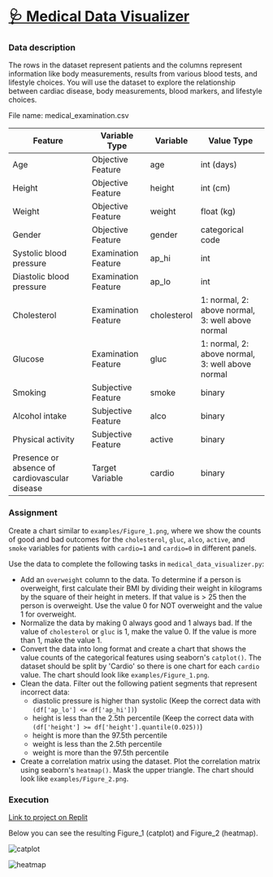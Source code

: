 # [🩺 Medical Data Visualizer](https://www.freecodecamp.org/learn/data-analysis-with-python/data-analysis-with-python-projects/medical-data-visualizer)

### Data description

The rows in the dataset represent patients and the columns represent information like body measurements, results from various blood tests, and lifestyle choices. You will use the dataset to explore the relationship between cardiac disease, body measurements, blood markers, and lifestyle choices.

File name: medical_examination.csv


| Feature                                       |	Variable Type       |	Variable    | Value Type                                       |
|-----------------------------------------------|---------------------|-------------|--------------------------------------------------|
| Age                                           |	Objective Feature   |	age         | int (days)                                       |
| Height                                        |	Objective Feature	  | height      | int (cm)                                         |
| Weight                                        | Objective Feature	  | weight      | float (kg)                                       |
| Gender                                        |	Objective Feature	  | gender      | categorical code                                 |
| Systolic blood pressure                       | Examination Feature | ap_hi       |	int                                              |
| Diastolic blood pressure                      |	Examination Feature |	ap_lo	      | int                                              |
| Cholesterol                                   |	Examination Feature |	cholesterol |	1: normal, 2: above normal, 3: well above normal |
| Glucose                                       |	Examination Feature |	gluc        |	1: normal, 2: above normal, 3: well above normal |
| Smoking                                       |	Subjective Feature  |	smoke       |	binary                                           |
| Alcohol intake                                |	Subjective Feature  |	alco        |	binary                                           |
| Physical activity                             |	Subjective Feature  |	active      |	binary                                           |
| Presence or absence of cardiovascular disease |	Target Variable     |	cardio      |	binary                                           |

### Assignment

Create a chart similar to ```examples/Figure_1.png```, where we show the counts of good and bad outcomes for the ```cholesterol```, ```gluc```, ```alco```, ```active```, and ```smoke``` variables for patients with ```cardio=1``` and ```cardio=0``` in different panels.

Use the data to complete the following tasks in ```medical_data_visualizer.py```:

* Add an ```overweight``` column to the data. To determine if a person is overweight, first calculate their BMI by dividing their weight in kilograms by the square of their height in meters. If that value is > 25 then the person is overweight. Use the value 0 for NOT overweight and the value 1 for overweight.
* Normalize the data by making 0 always good and 1 always bad. If the value of ```cholesterol``` or ```gluc``` is 1, make the value 0. If the value is more than 1, make the value 1.
* Convert the data into long format and create a chart that shows the value counts of the categorical features using seaborn's ```catplot()```. The dataset should be split by 'Cardio' so there is one chart for each ```cardio``` value. The chart should look like ```examples/Figure_1.png```.
* Clean the data. Filter out the following patient segments that represent incorrect data:
   - diastolic pressure is higher than systolic (Keep the correct data with ```(df['ap_lo'] <= df['ap_hi'])```)
   - height is less than the 2.5th percentile (Keep the correct data with ```(df['height'] >= df['height'].quantile(0.025))```)
   - height is more than the 97.5th percentile
   - weight is less than the 2.5th percentile
   - weight is more than the 97.5th percentile
* Create a correlation matrix using the dataset. Plot the correlation matrix using seaborn's ```heatmap()```. Mask the upper triangle. The chart should look like ```examples/Figure_2.png```.

### Execution

[Link to project on Replit](https://replit.com/@MariaSylwiaR/medical-data-visualizer)

Below you can see the resulting Figure_1 (catplot) and Figure_2 (heatmap).


![catplot](https://user-images.githubusercontent.com/128125991/234954358-9acc748c-e6c9-4578-982e-aa8ec7270e6e.png)

![heatmap](https://user-images.githubusercontent.com/128125991/234954377-6b61c5f1-8996-4982-a7fb-d5ee9143d639.png)

